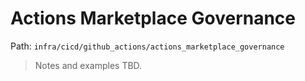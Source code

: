 # Actions Marketplace Governance

Path: `infra/cicd/github_actions/actions_marketplace_governance`

> Notes and examples TBD.
